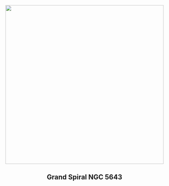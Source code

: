 
<p align="center"><img src="https://apod.nasa.gov/apod/image/2412/Hubble_NGC5643_potw2450a1024.jpg" width="500" height="500"></p>
<h2 align="center"> Grand Spiral NGC 5643 </h2>

